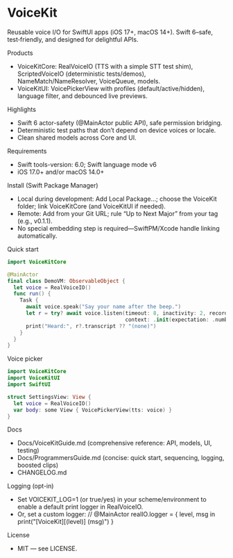 # VoiceKit

Reusable voice I/O for SwiftUI apps (iOS 17+, macOS 14+). Swift 6–safe, test‑friendly, and designed for delightful APIs.

Products
- VoiceKitCore: RealVoiceIO (TTS with a simple STT test shim), ScriptedVoiceIO (deterministic tests/demos), NameMatch/NameResolver, VoiceQueue, models.
- VoiceKitUI: VoicePickerView with profiles (default/active/hidden), language filter, and debounced live previews.

Highlights
- Swift 6 actor-safety (@MainActor public API), safe permission bridging.
- Deterministic test paths that don’t depend on device voices or locale.
- Clean shared models across Core and UI.

Requirements
- Swift tools-version: 6.0; Swift language mode v6
- iOS 17.0+ and/or macOS 14.0+

Install (Swift Package Manager)
- Local during development: Add Local Package…; choose the VoiceKit folder; link VoiceKitCore (and VoiceKitUI if needed).
- Remote: Add from your Git URL; rule “Up to Next Major” from your tag (e.g., v0.1.1).
- No special embedding step is required—SwiftPM/Xcode handle linking automatically.

Quick start
```swift
import VoiceKitCore

@MainActor
final class DemoVM: ObservableObject {
  let voice = RealVoiceIO()
  func run() {
    Task {
      await voice.speak("Say your name after the beep.")
      let r = try? await voice.listen(timeout: 8, inactivity: 2, record: true,
                                      context: .init(expectation: .number))
      print("Heard:", r?.transcript ?? "(none)")
    }
  }
}
```

Voice picker
```swift
import VoiceKitCore
import VoiceKitUI
import SwiftUI

struct SettingsView: View {
  let voice = RealVoiceIO()
  var body: some View { VoicePickerView(tts: voice) }
}
```

Docs
- Docs/VoiceKitGuide.md (comprehensive reference: API, models, UI, testing)
- Docs/ProgrammersGuide.md (concise: quick start, sequencing, logging, boosted clips)
- CHANGELOG.md

Logging (opt-in)
- Set VOICEKIT_LOG=1 (or true/yes) in your scheme/environment to enable a default print logger in RealVoiceIO.
- Or, set a custom logger:
  // @MainActor
  realIO.logger = { level, msg in print("[VoiceKit][\(level)] \(msg)") }

License
- MIT — see LICENSE.
